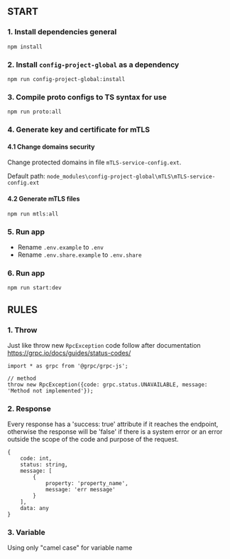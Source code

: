 ## START
### 1. Install dependencies general
```terminal
npm install
```
### 2. Install `config-project-global` as a dependency
```terminal
npm run config-project-global:install
```
### 3. Compile proto configs to TS syntax for use
```terminal
npm run proto:all
```

### 4. Generate key and certificate for mTLS
#### 4.1 Change domains security
Change protected domains in file `mTLS-service-config.ext`.

Default path: `node_modules\config-project-global\mTLS\mTLS-service-config.ext`

#### 4.2 Generate mTLS files
```terminal
npm run mtls:all
```


### 5. Run app
- Rename `.env.example` to `.env`
- Rename `.env.share.example` to `.env.share`

### 6. Run app
```terminal
npm run start:dev
```

## RULES
### 1. Throw
Just like throw new `RpcException` code follow after documentation https://grpc.io/docs/guides/status-codes/

```vscode
import * as grpc from '@grpc/grpc-js';

// method
throw new RpcException({code: grpc.status.UNAVAILABLE, message: 'Method not implemented'});
```

### 2. Response
Every response has a 'success: true' attribute if it reaches the endpoint, otherwise the response will be 'false' if there is a system error or an error outside the scope of the code and purpose of the request.
```vscode
{
    code: int,
    status: string,
    message: [
        {
            property: 'property_name',
            message: 'err message'
        }
    ],
    data: any
}
```

### 3. Variable
Using only "camel case" for variable name
